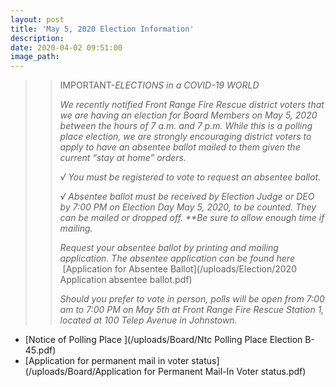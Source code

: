 ```yaml
---
layout: post
title: 'May 5, 2020 Election Information'
description:
date: 2020-04-02 09:51:00
image_path:
---
```


> > IMPORTANT-*ELECTIONS in a COVID-19 WORLD*
> >
> > *We recently notified Front Range Fire Rescue district voters that we are having an election for Board Members on May 5, 2020 between the hours of 7 a.m. and 7 p.m. While this is a polling place election, we are strongly encouraging district voters to apply to have an absentee ballot mailed to them given the current “stay at home” orders.*
> >
> >
> > *√ You must be registered to vote to request an absentee ballot.&nbsp;*
> >
> >
> > *√ Absentee ballot must be received by Election Judge or DEO by 7:00 PM on Election Day May 5, 2020, to be counted. They can be mailed or dropped off. \*\*Be sure to allow enough time if mailing.*
> >
> >
> > *Request your absentee ballot by printing and mailing application. The absentee application can be found here &nbsp;*[Application for Absentee Ballot](/uploads/Election/2020 Application absentee ballot.pdf)&nbsp;
> >
> >
> > *Should you prefer to vote in person, polls will be open from 7:00 am to 7:00 PM on May 5th at Front Range Fire Rescue Station 1, located at 100 Telep Avenue in Johnstown.*

* [Notice of Polling Place&nbsp;](/uploads/Board/Ntc Polling Place Election B-45.pdf)
* [Application for permanent mail in voter status](/uploads/Board/Application for Permanent Mail-In Voter status.pdf)